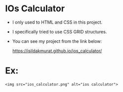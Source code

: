 # IOs Calculator

- I only used to HTML and CSS in this project.
- I specifically tried to use CSS GRID structures.
- You can see my project from the link below:

    https://isildakmurat.github.io/ios_calculator/

# Ex:
    <img src="ios_calculator.png" alt="ios calculator">